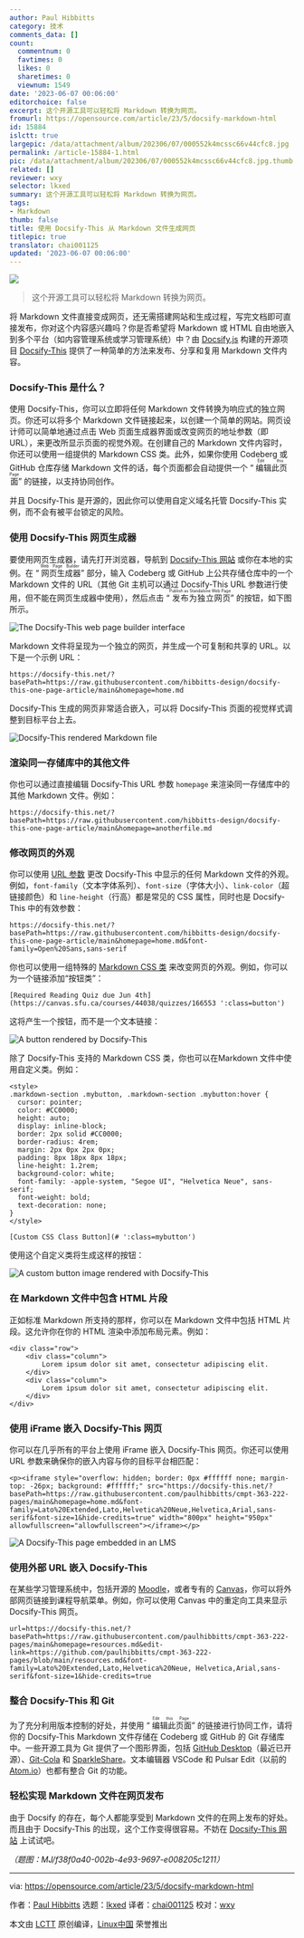 ```yaml
---
author: Paul Hibbitts
category: 技术
comments_data: []
count:
  commentnum: 0
  favtimes: 0
  likes: 0
  sharetimes: 0
  viewnum: 1549
date: '2023-06-07 00:06:00'
editorchoice: false
excerpt: 这个开源工具可以轻松将 Markdown 转换为网页。
fromurl: https://opensource.com/article/23/5/docsify-markdown-html
id: 15884
islctt: true
largepic: /data/attachment/album/202306/07/000552k4mcssc66v44cfc8.jpg
permalink: /article-15884-1.html
pic: /data/attachment/album/202306/07/000552k4mcssc66v44cfc8.jpg.thumb.jpg
related: []
reviewer: wxy
selector: lkxed
summary: 这个开源工具可以轻松将 Markdown 转换为网页。
tags:
- Markdown
thumb: false
title: 使用 Docsify-This 从 Markdown 文件生成网页
titlepic: true
translator: chai001125
updated: '2023-06-07 00:06:00'
---
```


![](/data/attachment/album/202306/07/000552k4mcssc66v44cfc8.jpg)



> 
> 这个开源工具可以轻松将 Markdown 转换为网页。
> 
> 
> 


将 Markdown 文件直接变成网页，还无需搭建网站和生成过程，写完文档即可直接发布，你对这个内容感兴趣吗？你是否希望将 Markdown 或 HTML 自由地嵌入到多个平台（如内容管理系统或学习管理系统）中？由 [Docsify.js](https://docsify.js.org) 构建的开源项目 [Docsify-This](https://docsify-this.net) 提供了一种简单的方法来发布、分享和复用 Markdown 文件内容。


### Docsify-This 是什么？


使用 Docsify-This，你可以立即将任何 Markdown 文件转换为响应式的独立网页。你还可以将多个 Markdown 文件链接起来，以创建一个简单的网站。网页设计师可以简单地通过点击 Web 页面生成器界面或改变网页的地址参数（即 URL），来更改所显示页面的视觉外观。在创建自己的 Markdown 文件内容时，你还可以使用一组提供的 Markdown CSS 类。此外，如果你使用 Codeberg 或 GitHub 仓库存储 Markdown 文件的话，每个页面都会自动提供一个 “<ruby> 编辑此页面 <rt>  Edit this Page </rt></ruby>” 的链接，以支持协同创作。


并且 Docsify-This 是开源的，因此你可以使用自定义域名托管 Docsify-This 实例，而不会有被平台锁定的风险。


### 使用 Docsify-This 网页生成器


要使用网页生成器，请先打开浏览器，导航到 [Docsify-This 网站](https://docsify-this.net) 或你在本地的实例。在 “<ruby> 网页生成器 <rt>  Web Page Builder </rt></ruby>” 部分，输入 Codeberg 或 GitHub 上公共存储仓库中的一个 Markdown 文件的 URL（其他 Git 主机可以通过 Docsify-This URL 参数进行使用，但不能在网页生成器中使用），然后点击 “<ruby> 发布为独立网页 <rt>  Publish as Standalone Web Page </rt></ruby>” 的按钮，如下图所示。


![The Docsify-This web page builder interface](/data/attachment/album/202306/07/000717ob2k22glzstl87l8.jpg)


Markdown 文件将呈现为一个独立的网页，并生成一个可复制和共享的 URL。以下是一个示例 URL：



```
https://docsify-this.net/?basePath=https://raw.githubusercontent.com/hibbitts-design/docsify-this-one-page-article/main&homepage=home.md

```

Docsify-This 生成的网页非常适合嵌入，可以将 Docsify-This 页面的视觉样式调整到目标平台上去。


![Docsify-This rendered Markdown file](/data/attachment/album/202306/07/000727ucnvn1roz3l6gv66.jpg)


### 渲染同一存储库中的其他文件


你也可以通过直接编辑 Docsify-This URL 参数 `homepage` 来渲染同一存储库中的其他 Markdown 文件。例如：



```
https://docsify-this.net/?basePath=https://raw.githubusercontent.com/hibbitts-design/docsify-this-one-page-article/main&homepage=anotherfile.md

```

### 修改网页的外观


你可以使用 [URL 参数](https://docsify-this.net/#/?id=page-appearance-url-parameters) 更改 Docsify-This 中显示的任何 Markdown 文件的外观。例如，`font-family`（文本字体系列）、`font-size`（字体大小）、`link-color`（超链接颜色）和 `line-height`（行高）都是常见的 CSS 属性，同时也是 Docsify-This 中的有效参数：



```
https://docsify-this.net/?basePath=https://raw.githubusercontent.com/hibbitts-design/docsify-this-one-page-article/main&homepage=home.md&font-family=Open%20Sans,sans-serif

```

你也可以使用一组特殊的 [Markdown CSS 类](https://docsify-this.net/#/?id=supported-markdown-css-classes) 来改变网页的外观。例如，你可以为一个链接添加“按钮类”：



```
[Required Reading Quiz due Jun 4th](https://canvas.sfu.ca/courses/44038/quizzes/166553 ':class=button')

```

这将产生一个按钮，而不是一个文本链接：


![A button rendered by Docsify-This](/data/attachment/album/202306/07/000738q2xgzygho3ghbbhh.jpg)


除了 Docsify-This 支持的 Markdown CSS 类，你也可以在Markdown 文件中使用自定义类。例如：



```
<style>
.markdown-section .mybutton, .markdown-section .mybutton:hover {
  cursor: pointer;
  color: #CC0000;
  height: auto;
  display: inline-block;
  border: 2px solid #CC0000;
  border-radius: 4rem;
  margin: 2px 0px 2px 0px;
  padding: 8px 18px 8px 18px;
  line-height: 1.2rem;
  background-color: white;
  font-family: -apple-system, "Segoe UI", "Helvetica Neue", sans-serif;
  font-weight: bold;
  text-decoration: none;
}
</style>

[Custom CSS Class Button](# ':class=mybutton')

```

使用这个自定义类将生成这样的按钮：


![A custom button image rendered with Docsify-This](/data/attachment/album/202306/07/000744ptb4lt184vq418f8.jpg)


### 在 Markdown 文件中包含 HTML 片段


正如标准 Markdown 所支持的那样，你可以在 Markdown 文件中包括 HTML 片段。这允许你在你的 HTML 渲染中添加布局元素。例如：



```
<div class="row">
	<div class="column">
		Lorem ipsum dolor sit amet, consectetur adipiscing elit.
	</div>
	<div class="column">
		Lorem ipsum dolor sit amet, consectetur adipiscing elit.
	</div>
</div>

```

### 使用 iFrame 嵌入 Docsify-This 网页


你可以在几乎所有的平台上使用 iFrame 嵌入 Docsify-This 网页。你还可以使用 URL 参数来确保你的嵌入内容与你的目标平台相匹配：



```
<p><iframe style="overflow: hidden; border: 0px #ffffff none; margin-top: -26px; background: #ffffff;" src="https://docsify-this.net/?basePath=https://raw.githubusercontent.com/paulhibbitts/cmpt-363-222-pages/main&homepage=home.md&font-family=Lato%20Extended,Lato,Helvetica%20Neue,Helvetica,Arial,sans-serif&font-size=1&hide-credits=true" width="800px" height="950px" allowfullscreen="allowfullscreen"></iframe></p>

```

![A Docsify-This page embedded in an LMS](/data/attachment/album/202306/07/000752csaywol3ic2utlzm.jpg)


### 使用外部 URL 嵌入 Docsify-This


在某些学习管理系统中，包括开源的 [Moodle](https://opensource.com/article/21/3/moodle-plugins)，或者专有的 [Canvas](https://github.com/instructure/canvas-lms)，你可以将外部网页链接到课程导航菜单。例如，你可以使用 Canvas 中的重定向工具来显示 Docsify-This 网页。



```
url=https://docsify-this.net/?basePath=https://raw.githubusercontent.com/paulhibbitts/cmpt-363-222-pages/main&homepage=resources.md&edit-link=https://github.com/paulhibbitts/cmpt-363-222-pages/blob/main/resources.md&font-family=Lato%20Extended,Lato,Helvetica%20Neue, Helvetica,Arial,sans-serif&font-size=1&hide-credits=true

```

### 整合 Docsify-This 和 Git


为了充分利用版本控制的好处，并使用 “<ruby> 编辑此页面 <rt>  Edit this Page </rt></ruby>” 的链接进行协同工作，请将你的 Docsify-This Markdown 文件存储在 Codeberg 或 GitHub 的 Git 存储库中。一些开源工具为 Git 提供了一个图形界面，包括 [GitHub Desktop](https://github.com/desktop/desktop)（最近已开源）、[Git-Cola](https://opensource.com/article/20/3/git-cola) 和 [SparkleShare](https://opensource.com/article/19/4/file-sharing-git)。文本编辑器 VSCode 和 Pulsar Edit（以前的 [Atom.io](https://opensource.com/article/20/12/atom)）也都有整合 Git 的功能。


### 轻松实现 Markdown 文件在网页发布


由于 Docsify 的存在，每个人都能享受到 Markdown 文件的在网上发布的好处。而且由于 Docsify-This 的出现，这个工作变得很容易。不妨在 [Docsify-This 网站](https://docsify-this.net) 上试试吧。


*（题图：MJ/f38f0a40-002b-4e93-9697-e008205c1211）*




---


via: <https://opensource.com/article/23/5/docsify-markdown-html>


作者：[Paul Hibbitts](https://opensource.com/users/paulhibbitts) 选题：[lkxed](https://github.com/lkxed/) 译者：[chai001125](https://github.com/chai001125) 校对：[wxy](https://github.com/wxy)


本文由 [LCTT](https://github.com/LCTT/TranslateProject) 原创编译，[Linux中国](https://linux.cn/) 荣誉推出